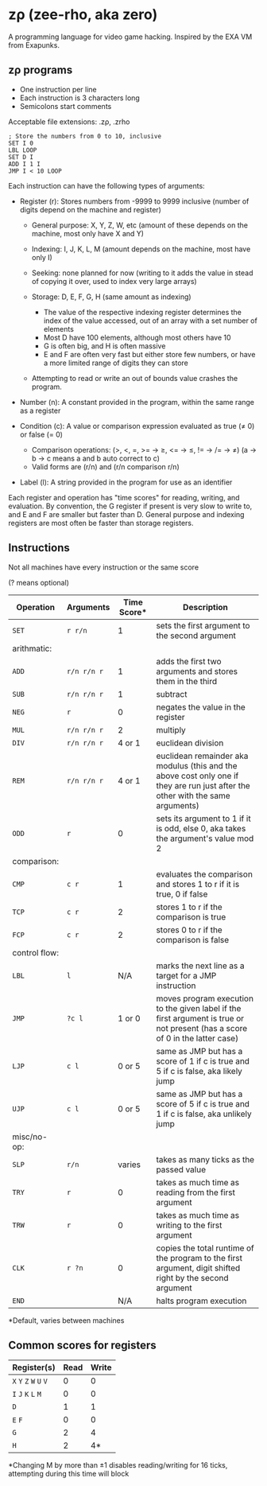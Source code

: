 # zρ (zee-rho, aka zero)

A programming language for video game hacking. 
Inspired by the EXA VM from Exapunks. 

## zρ programs
* One instruction per line
* Each instruction is 3 characters long
* Semicolons start comments

Acceptable file extensions: .zρ, .zrho

```zρ
; Store the numbers from 0 to 10, inclusive
SET I 0
LBL LOOP
SET D I
ADD I 1 I
JMP I < 10 LOOP
```

Each instruction can have the following types of arguments: 

* Register (r): Stores numbers from -9999 to 9999 inclusive (number of digits depend on the machine and register)
	* General purpose: X, Y, Z, W, etc (amount of these depends on the machine, most only have X and Y)
	* Indexing: I, J, K, L, M (amount depends on the machine, most have only I)
	* Seeking: none planned for now (writing to it adds the value in stead of copying it over, used to index very large arrays) 
	* Storage: D, E, F, G, H (same amount as indexing)
		* The value of the respective indexing register determines the index of the value accessed, out of an array with a set number of elements
		* Most D have 100 elements, although most others have 10
		* G is often big, and H is often massive
		* E and F are often very fast but either store few numbers, or have a more limited range of digits they can store

	* Attempting to read or write an out of bounds value crashes the program. 

* Number (n): A constant provided in the program, within the same range as a register

* Condition (c): A value or comparison expression evaluated as true (≠ 0) or false (= 0)
	* Comparison operations: (>, <, =, >= → ≥, <= → ≤, != → /= → ≠) (a → b → c means a and b auto correct to c)
	* Valid forms are (r/n) and (r/n comparison r/n)

* Label (l): A string provided in the program for use as an identifier

Each register and operation has "time scores" for reading, writing, and evaluation. 
By convention, the G register if present is very slow to write to, and E and F are 
smaller but faster than D. General purpose and indexing registers are most often be
faster than storage registers. 

## Instructions 
Not all machines have every instruction or the same score

(? means optional)

| Operation     | Arguments   | Time Score* | Description                                                                                                                     |
|---------------|-------------|-------------|---------------------------------------------------------------------------------------------------------------------------------|
| `SET`         | `r r/n`     | 1           | sets the first argument to the second argument                                                                                  |
| arithmatic:   |             |             |                                                                                                                                 |
| `ADD`         | `r/n r/n r` | 1           | adds the first two arguments and stores them in the third                                                                       |
| `SUB`         | `r/n r/n r` | 1           | subtract                                                                                                                        |
| `NEG`         | `r`         | 0           | negates the value in the register                                                                                               |
| `MUL`         | `r/n r/n r` | 2           | multiply                                                                                                                        |
| `DIV`         | `r/n r/n r` | 4 or 1      | euclidean division                                                                                                              |
| `REM`         | `r/n r/n r` | 4 or 1      | euclidean remainder aka modulus (this and the above cost only one if they are run just after the other with the same arguments) |
| `ODD`         | `r`         | 0           | sets its argument to 1 if it is odd, else 0, aka takes the argument's value mod 2                                               |
| comparison:   |             |             |                                                                                                                                 |
| `CMP`         | `c r`       | 1           | evaluates the comparison and stores 1 to r if it is true, 0 if false                                                            |
| `TCP`         | `c r`       | 2           | stores 1 to r if the comparison is true                                                                                         |
| `FCP`         | `c r`       | 2           | stores 0 to r if the comparison is false                                                                                        |
| control flow: |             |             |                                                                                                                                 |
| `LBL`         | `l`         | N/A         | marks the next line as a target for a JMP instruction                                                                           |
| `JMP`         | `?c l`      | 1 or 0      | moves program execution to the given label if the first argument is true or not present (has a score of 0 in the latter case)   |
| `LJP`         | `c l`       | 0 or 5      | same as JMP but has a score of 1 if c is true and 5 if c is false, aka likely jump                                              |
| `UJP`         | `c l`       | 0 or 5      | same as JMP but has a score of 5 if c is true and 1 if c is false, aka unlikely jump                                            |
| misc/no-op:   |             |             |                                                                                                                                 |
| `SLP`         | `r/n`       | varies      | takes as many ticks as the passed value                                                                                         |
| `TRY`         | `r`         | 0           | takes as much time as reading from the first argument                                                                           |
| `TRW`         | `r`         | 0           | takes as much time as writing to the first argument                                                                             |
| `CLK`         | `r ?n`      | 0           | copies the total runtime of the program to the first argument, digit shifted right by the second argument                       |
| `END`         |             | N/A         | halts program execution                                                                                                         |

*Default, varies between machines

## Common scores for registers

| Register(s)             | Read | Write |
|-------------------------|------|-------|
| `X` `Y` `Z` `W` `U` `V` | 0    | 0     |
| `I` `J` `K` `L` `M`     | 0    | 0     |
| `D`                     | 1    | 1     |
| `E` `F`                 | 0    | 0     |
| `G`                     | 2    | 4     |
| `H`                     | 2    | 4*    |

*Changing M by more than ±1 disables reading/writing for 16 ticks, attempting during this time will block
